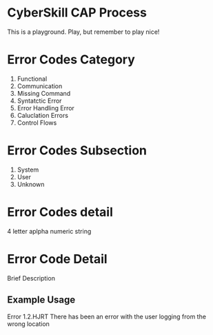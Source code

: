 # CyberSkill CAP Process 
This is a playground. Play, but remember to play nice!


# Error Codes Category
1. Functional
2. Communication
3. Missing Command
4. Syntatctic Error
5. Error Handling Error
6. Caluclation Errors
7. Control Flows

# Error Codes Subsection
1. System
2. User
3. Unknown

# Error Codes detail
4 letter aplpha numeric string

# Error Code Detail
Brief Description

## Example Usage

Error 1.2.HJRT There has been an error with the user logging from the wrong location

